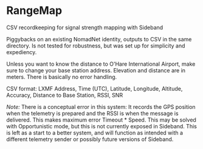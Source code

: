 # RangeMap
CSV recordkeeping for signal strength mapping with Sideband

Piggybacks on an existing NomadNet identity, outputs to CSV in the same directory. Is not tested for robustness, but was set up for simplicity and expediency. 

Unless you want to know the distance to O'Hare International Airport, make sure to change your base station address. Elevation and distance are in meters. There is basically no error handling.

CSV format:
LXMF Address, Time (UTC), Latitude, Longitude, Altitude, Accuracy, Distance to Base Station, RSSI, SNR 

*Note:* There is a conceptual error in this system: It records the GPS position when the telemetry is prepared and the RSSI is when the message is delivered. This makes maximum error Timeout * Speed. This may be solved with Opportunistic mode, but this is not currently exposed in Sideband. This is left as a start to a better system, and will function as intended with a different telemetry sender or possibly future versions of Sideband.
